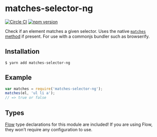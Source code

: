 # matches-selector-ng

[![Circle CI](https://circleci.com/gh/AgentME/matches-selector-ng.svg?style=shield)](https://circleci.com/gh/AgentME/matches-selector-ng)
[![npm version](https://badge.fury.io/js/matches-selector-ng.svg)](https://badge.fury.io/js/matches-selector-ng)

Check if an element matches a given selector. Uses the native
[`matches` method](https://developer.mozilla.org/en-US/docs/Web/API/Element/matches)
if present. For use with a commonjs bundler such as browserify.

## Installation

    $ yarn add matches-selector-ng

## Example

```js
var matches = require('matches-selector-ng');
matches(el, 'ul li a');
// => true or false
```

## Types

[Flow](https://flowtype.org/) type declarations for this module are included!
If you are using Flow, they won't require any configuration to use.
